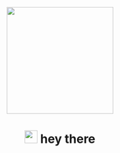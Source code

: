 <div id="header" align="center">
  <img src="https://media1.giphy.com/media/v1.Y2lkPTc5MGI3NjExZXk5ZDFvZDFhc3oxa2EwMmR2bGlzNDFwenRoaDBmeXh6NmxiY3p6NiZlcD12MV9pbnRlcm5hbF9naWZfYnlfaWQmY3Q9cw/8m4gPv1UFz1jmiCtKd/giphy.gif" width="250"/>
</div>
<div align="center">
<img src="https://komarev.com/ghpvc/?username=Viktor-Motyrev&style=flat-square&color=blue" alt=""/><h1>
  <img src="https://media.giphy.com/media/hvRJCLFzcasrR4ia7z/giphy.gif" width="30px"/>
  hey there
</h1></div>
